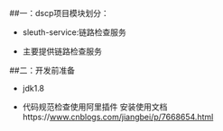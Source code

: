 ##一：dscp项目模块划分：
   
   * sleuth-service:链路检查服务
       
   * 主要提供链路检查服务
   
##二：开发前准备
   
   * jdk1.8
     
   * 代码规范检查使用阿里插件
      安装使用文档https://www.cnblogs.com/jiangbei/p/7668654.html